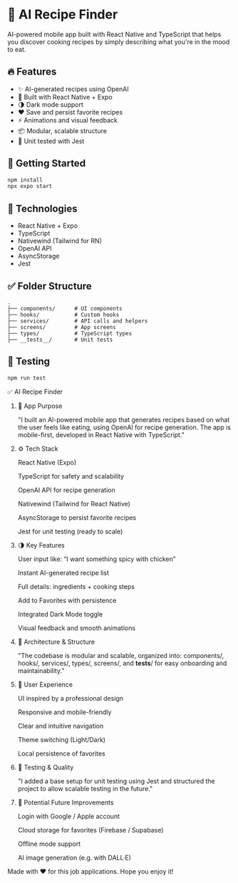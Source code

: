 # 🍳 AI Recipe Finder

AI-powered mobile app built with React Native and TypeScript that helps you discover cooking recipes by simply describing what you're in the mood to eat.

## 🔥 Features

- ✨ AI-generated recipes using OpenAI
- 📱 Built with React Native + Expo
- 🌗 Dark mode support
- ❤️ Save and persist favorite recipes
- ⚡ Animations and visual feedback
- 📦 Modular, scalable structure
- 🧪 Unit tested with Jest

## 🚀 Getting Started

```bash
npm install
npx expo start
```

## 🧠 Technologies

- React Native + Expo
- TypeScript
- Nativewind (Tailwind for RN)
- OpenAI API
- AsyncStorage
- Jest

## ✅ Folder Structure

```
.
├── components/      # UI components
├── hooks/           # Custom hooks
├── services/        # API calls and helpers
├── screens/         # App screens
├── types/           # TypeScript types
├── __tests__/       # Unit tests
```

## 🧪 Testing

```bash
npm run test
```



✅ AI Recipe Finder
1. 🧠 App Purpose

    "I built an AI-powered mobile app that generates recipes based on what the user feels like eating, using OpenAI for recipe generation. The app is mobile-first, developed in React Native with TypeScript."

2. ⚙️ Tech Stack

    React Native (Expo)

    TypeScript for safety and scalability

    OpenAI API for recipe generation

    Nativewind (Tailwind for React Native)

    AsyncStorage to persist favorite recipes

    Jest for unit testing (ready to scale)

3. 🌗 Key Features

    User input like: “I want something spicy with chicken”

    Instant AI-generated recipe list

    Full details: ingredients + cooking steps

    Add to Favorites with persistence

    Integrated Dark Mode toggle

    Visual feedback and smooth animations

4. 🧱 Architecture & Structure

    "The codebase is modular and scalable, organized into: components/, hooks/, services/, types/, screens/, and __tests__/ for easy onboarding and maintainability."

5. 🚀 User Experience

    UI inspired by a professional design

    Responsive and mobile-friendly

    Clear and intuitive navigation

    Theme switching (Light/Dark)

    Local persistence of favorites

6. 🧪 Testing & Quality

    "I added a base setup for unit testing using Jest and structured the project to allow scalable testing in the future."

7. 🧭 Potential Future Improvements

    Login with Google / Apple account

    Cloud storage for favorites (Firebase / Supabase)

    Offline mode support

    AI image generation (e.g. with DALL·E)

Made with ❤️ for this job applications. Hope you enjoy it!